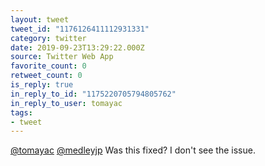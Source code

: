 ```yaml
---
layout: tweet
tweet_id: "1176126411112931331"
category: twitter
date: 2019-09-23T13:29:22.000Z
source: Twitter Web App
favorite_count: 0
retweet_count: 0
is_reply: true
in_reply_to_id: "1175220705794805762"
in_reply_to_user: tomayac
tags:
- tweet
---
```


[@tomayac](https://twitter.com/@tomayac) [@medleyjp](https://twitter.com/@medleyjp) Was this fixed? I don't see the issue.
